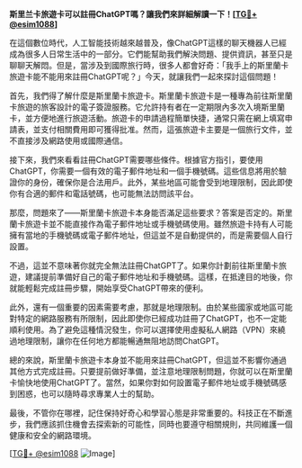 **斯里兰卡旅遊卡可以註冊ChatGPT嗎？讓我們來詳細解讀一下！[[TG💪+ @esim1088](https://t.me/s/esim1088)]**

在這個數位時代，人工智能技術越來越普及，像ChatGPT這樣的聊天機器人已經成為很多人日常生活中的一部分。它們能幫助我們解決問題、提供資訊，甚至只是聊聊天解悶。但是，當涉及到國際旅行時，很多人都會好奇：「我手上的斯里蘭卡旅遊卡能不能用來註冊ChatGPT呢？」今天，就讓我們一起來探討這個問題！

首先，我們得了解什麼是斯里蘭卡旅遊卡。斯里蘭卡旅遊卡是一種專為前往斯里蘭卡旅遊的旅客設計的電子簽證服務。它允許持有者在一定期限內多次入境斯里蘭卡，並方便地進行旅遊活動。旅遊卡的申請過程簡單快捷，通常只需在網上填寫申請表，並支付相關費用即可獲得批准。然而，這張旅遊卡主要是一個旅行文件，並不直接涉及網路使用或國際通信。

接下來，我們來看看註冊ChatGPT需要哪些條件。根據官方指引，要使用ChatGPT，你需要一個有效的電子郵件地址和一個手機號碼。這些信息將用於驗證你的身份，確保你是合法用戶。此外，某些地區可能會受到地理限制，因此即使你有合適的郵件和電話號碼，也可能無法訪問該平台。

那麼，問題來了——斯里蘭卡旅遊卡本身能否滿足這些要求？答案是否定的。斯里蘭卡旅遊卡並不能直接作為電子郵件地址或手機號碼使用。雖然旅遊卡持有人可能擁有當地的手機號碼或電子郵件地址，但這並不是自動提供的，而是需要個人自行設置。

不過，這並不意味著你就完全無法註冊ChatGPT了。如果你計劃前往斯里蘭卡旅遊，建議提前準備好自己的電子郵件地址和手機號碼。這樣，在抵達目的地後，你就能輕鬆完成註冊步驟，開始享受ChatGPT帶來的便利。

此外，還有一個重要的因素需要考慮，那就是地理限制。由於某些國家或地區可能對特定的網路服務有所限制，因此即使你已經成功註冊了ChatGPT，也不一定能順利使用。為了避免這種情況發生，你可以選擇使用虛擬私人網路（VPN）來繞過地理限制，讓你在任何地方都能暢通無阻地訪問ChatGPT。

總的來說，斯里蘭卡旅遊卡本身並不能用來註冊ChatGPT，但這並不影響你通過其他方式完成註冊。只要提前做好準備，並注意地理限制問題，你就可以在斯里蘭卡愉快地使用ChatGPT了。當然，如果你對如何設置電子郵件地址或手機號碼感到困惑，也可以隨時尋求專業人士的幫助。

最後，不管你在哪裡，記住保持好奇心和學習心態是非常重要的。科技正在不斷進步，我們應該抓住機會去探索新的可能性，同時也要遵守相關規則，共同維護一個健康和安全的網路環境。

[[TG💪+ @esim1088](https://t.me/s/esim1088) ![Image](https://i.postimg.cc/4NQfJmqS/Snipaste-2025-05-13-00-14-12.png)]